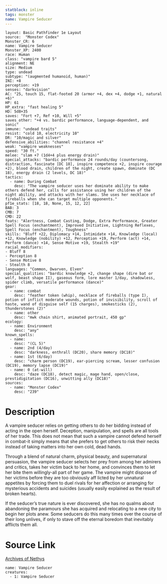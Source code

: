 ```yaml
---
statblock: inline
tags: monster
name: Vampire Seducer
---
```

```statblock
layout: Basic Pathfinder 1e Layout
source:  "Monster Codex"
Monster_CR: 6
name: Vampire Seducer
Monster_XP: 2400
race: Human
class: "vampire bard 5"
alignment: NE
size: Medium
type: undead
subtype: "(augmented humanoid, human)"
INI: +8
perception: +19
senses: "darkvision"
AC: "25, touch 15, flat-footed 20 (armor +4, dex +4, dodge +1, natural +6)"
HP: 61
HP_extra: "fast healing 5"
HD: 5d8+35
saves: "Fort +7, Ref +10, Will +5"
saves_other: "+4 vs. bardic performance, language-dependent, and sonic"
immune: "undead traits"
resist: "cold 10, electricity 10"
DR: "10/magic and silver"
defensive_abilities: "channel resistance +4"
weak: "vampire weaknesses"
speed: "30 ft."
melee: "slam +7 (1d4+4 plus energy drain)"
special_attacks: "bardic performance 24 rounds/day (countersong, distraction, fascinate [DC 18], inspire competence +2, inspire courage +2), blood drain, children of the night, create spawn, dominate (DC 18), energy drain (2 levels, DC 18)"
tactics:
  - name: During Combat
    desc: "The vampire seducer uses her dominate ability to make others defend her, calls for assistance using her children of the night ability, and attacks with her slams. She uses her necklace of fireballs when she can target multiple opponents."
pf1e_stats: [18, 18, None, 15, 12, 22]
BAB: 3
CMB: 7
CMD: 22
feats: "Alertness, Combat Casting, Dodge, Extra Performance, Greater Spell Focus (enchantment), Improved Initiative, Lightning Reflexes, Spell Focus (enchantment), Toughness"
skills: "Bluff +22, Diplomacy +14, Intimidate +14, Knowledge (local) +12, Knowledge (nobility) +12, Perception +19, Perform (act) +14, Perform (dance) +14, Sense Motive +19, Stealth +19"
racial_modifiers:
- Bluff 8
- Perception 8
- Sense Motive 8
- Stealth 8
languages: "Common, Dwarven, Elven"
special_qualities: "bardic knowledge +2, change shape (dire bat or wolf, beast shape II), gaseous form, lore master 1/day, shadowless, spider climb, versatile performance (dance)"
gear:
  - name: combat
    desc: "feather token (whip), necklace of fireballs (type I), potion of inflict moderate wounds, potion of invisibility, scroll of haste, wand of disguise self (15 charges), smokesticks (2), thunderstones (2)"
  - name: other
    desc: "mwk chain shirt, animated portrait, 450 gp"
ecology:
  - name: Environment
    desc: "any"
known_spells:
  - name:
    desc: "(CL 5)"
  - name: 2nd (4/day)
    desc: "darkness, enthrall (DC20), share memory (DC18)"
  - name: 1st (6/day)
    desc: "charm person (DC19), ear-piercing scream, lesser confusion (DC19), memory lapse (DC19)"
  - name: 0 (at-will)
    desc: "daze (DC18), detect magic, mage hand, open/close, prestidigitation (DC16), unwitting ally (DC18)"
sources:
  - name: "Monster Codex"
    desc: "239"
```
# Description
A vampire seducer relies on getting others to do her bidding instead of acting in the open herself. Deception, manipulation, and spells are all tools of her trade. This does not mean that such a vampire cannot defend herself in combat-it simply means that she prefers to get others to risk their necks instead of taking matters into her own cold, dead hands.

Through a blend of natural charm, physical beauty, and supernatural persuasion, the vampire seducer selects her prey from among her admirers and critics, takes her victim back to her home, and convinces them to let her bite them willingly-all part of her game. The vampire might dispose of her victims before they are too obviously aff licted by her unnatural appetites by forcing them to duel rivals for her affection or arranging for mysterious accidents and suicides (usually easily explained as the result of broken hearts).

If the seducer’s true nature is ever discovered, she has no qualms about abandoning the paramours she has acquired and relocating to a new city to begin her plots anew. Some seducers do this many times over the course of their long unlives, if only to stave off the eternal boredom that inevitably afflicts them all.
# Source Link
[Archives of Nethys](https://aonprd.com/MonsterDisplay.aspx?ItemName=Vampire%20Seducer)
```encounter-table
name: Vampire Seducer
creatures:
  - 1: Vampire Seducer
```
